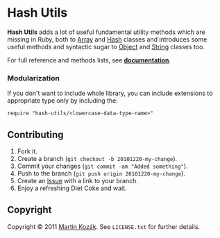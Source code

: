 Hash Utils
==========

**Hash Utils** adds a lot of useful fundamental utility methods which 
are missing in Ruby, both to [Array][1] and [Hash][2] classes and 
introduces some useful methods and syntactic sugar to [Object][6] and [String][8] classes too.

For full reference and methods lists, see **[documentation][3]**.

### Modularization

If you don't want to include whole library, you can include extensions 
to appropriate type only by including the:

    require "hash-utils/<lowercase-data-type-name>"

Contributing
------------

1. Fork it.
2. Create a branch (`git checkout -b 20101220-my-change`).
3. Commit your changes (`git commit -am "Added something"`).
4. Push to the branch (`git push origin 20101220-my-change`).
5. Create an [Issue][9] with a link to your branch.
6. Enjoy a refreshing Diet Coke and wait.


Copyright
---------

Copyright &copy; 2011 [Martin Kozák][10]. See `LICENSE.txt` for
further details.

[1]: http://www.ruby-doc.org/core/classes/Array.html
[2]: http://www.ruby-doc.org/core/classes/Hash.html
[3]: http://rubydoc.info/gems/hash-utils
[6]: http://www.ruby-doc.org/core/classes/Object.html
[8]: http://www.ruby-doc.org/core/classes/String.html
[9]: http://github.com/martinkozak/hash-utils/issues
[10]: http://www.martinkozak.net/
